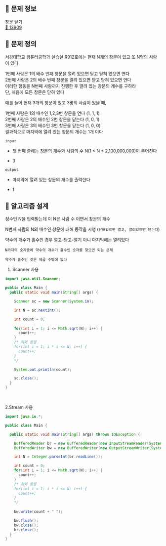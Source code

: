 ## 🌵 문제 정보
창문 닫기 <br>
[🚗 13909](https://www.acmicpc.net/problem/13909)

## 🌵 문제 정의

서강대학교 컴퓨터공학과 실습실 R912호에는 현재 N개의 창문이 있고 또 N명의 사람이 있다 <br>

1번째 사람은 1의 배수 번째 창문을 열려 있으면 닫고 닫혀 있으면 연다 <br>
2번째 사람은 2의 배수 번째 창문을 열려 있으면 닫고 닫혀 있으면 연다 <br>
이러한 행동을 N번째 사람까지 진행한 후 열려 있는 창문의 개수를 구하라 <br>
단, 처음에 모든 창문은 닫혀 있다

예를 들어 현재 3개의 창문이 있고 3명의 사람이 있을 때, <br>

1번째 사람은 1의 배수인 1,2,3번 창문을 연다 (1, 1, 1) <br>
2번째 사람은 2의 배수인 2번 창문을 닫는다 (1, 0, 1) <br>
3번째 사람은 3의 배수인 3번 창문을 닫는다 (1, 0, 0) <br>
결과적으로 마지막에 열려 있는 창문의 개수는 1개 이다

`input`
- 첫 번째 줄에는 창문의 개수와 사람의 수 N(1 ≤ N ≤ 2,100,000,000)이 주어진다


- 3

`output`
- 마지막에 열려 있는 창문의 개수를 출력한다
 

- 1

## 🌵 알고리즘 설계

정수인 N을 입력받는데 이 N은 사람 수 이면서 창문의 개수

N번째 사람의 N의 배수인 창문에 대해 동작을 시행 (`닫혀있으면 열고, 열려있으면 닫는다`)

약수의 개수가 홀수인 경우 열고-닫고-열기 이니 마지막에는 열려있다

`N까지의 숫자중에 약수의 개수가 홀수인 숫자를 찾으면 되는 문제`

`약수가 홀수인 것은 제곱 수밖에 없다`

1. Scanner 사용
```java
import java.util.Scanner;

public class Main {
  public static void main(String[] args) {

    Scanner sc = new Scanner(System.in);

    int N = sc.nextInt();

    int count = 0;
    
    for(int i = 1; i <= Math.sqrt(N); i++) {
      count++;
    }
    /* 위와 동일   
    for(int i = 1; i * i <= N; i++) {
      count++;
    }
    */

    System.out.println(count);

    sc.close();
  }
}
```

<br>

2.Stream 사용
```java
import java.io.*;

public class Main {

  public static void main(String[] args) throws IOException {

    BufferedReader br = new BufferedReader(new InputStreamReader(System.in));
    BufferedWriter bw = new BufferedWriter(new OutputStreamWriter(System.out));

    int N = Integer.parseInt(br.readLine());

    int count = 0;
    for(int i = 1; i <= Math.sqrt(N); i++) {
      count++;
    }
    /* 위와 동일   
    for(int i = 1; i * i <= N; i++) {
      count++;
    }
    */
    
    bw.write(count + " ");

    bw.flush();
    bw.close();
    br.close();
  }
}
```

